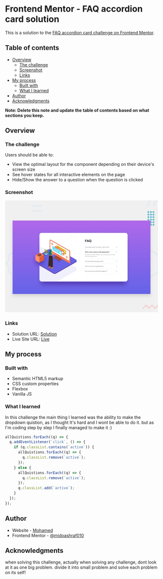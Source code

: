 # Frontend Mentor - FAQ accordion card solution

This is a solution to the [FAQ accordion card challenge on Frontend Mentor](https://www.frontendmentor.io/challenges/faq-accordion-card-XlyjD0Oam).

## Table of contents

- [Overview](#overview)
  - [The challenge](#the-challenge)
  - [Screenshot](#screenshot)
  - [Links](#links)
- [My process](#my-process)
  - [Built with](#built-with)
  - [What I learned](#what-i-learned)
- [Author](#author)
- [Acknowledgments](#acknowledgments)

**Note: Delete this note and update the table of contents based on what sections you keep.**

## Overview

### The challenge

Users should be able to:

- View the optimal layout for the component depending on their device's screen size
- See hover states for all interactive elements on the page
- Hide/Show the answer to a question when the question is clicked

### Screenshot

![](./design/desktop-preview.jpg)

### Links

- Solution URL: [Solution](https://www.frontendmentor.io/solutions/faqaccordioncard-uQNWA_k47_)
- Live Site URL: [Live](frontend-mentor-faq.netlify.app)

## My process

### Built with

- Semantic HTML5 markup
- CSS custom properties
- Flexbox
- Vanilla JS

### What I learned

In this challenge the main thing I learned was the ability to make the dropdown quistion, as I thought It's hard and I wont be able to do it.
but as I'm coding step by step I finally managed to make it :)


```js
allQuistions.forEach((q) => {
  q.addEventListener(`click`, () => {
    if (q.classList.contains(`active`)) {
      allQuistions.forEach((q) => {
        q.classList.remove(`active`);
      });
    } else {
      allQuistions.forEach((q) => {
        q.classList.remove(`active`);
      });
      q.classList.add(`active`);
    }
  });
});
```

## Author

- Website - [Mohamed](https://www.mohamed-dev.netlify.app)
- Frontend Mentor - [@midoashraf010](https://www.frontendmentor.io/profile/midoashraf010)

## Acknowledgments

when solving this challenge, actually when solving any challenge, dont look at it as one big problem.
divide it into small problem and solve each problem on its self!
